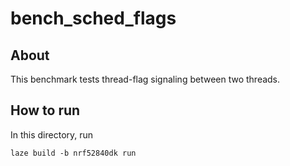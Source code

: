 # bench_sched_flags

## About

This benchmark tests thread-flag signaling between two threads.

## How to run

In this directory, run

    laze build -b nrf52840dk run
